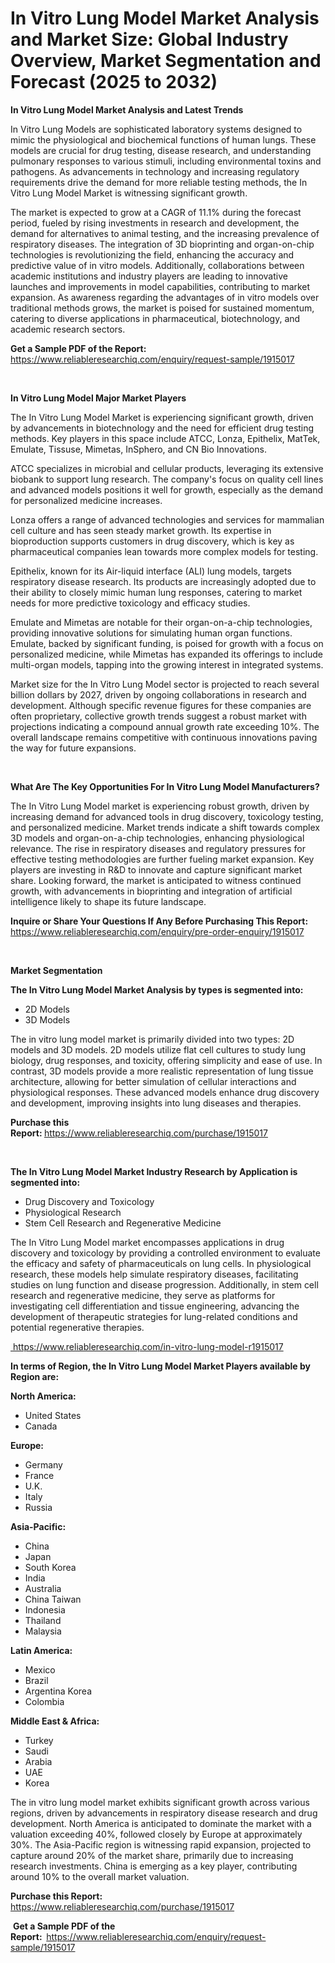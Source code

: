 <p><h1>In Vitro Lung Model Market Analysis and Market Size: Global Industry Overview, Market Segmentation and Forecast (2025 to 2032)</h1></p><p><strong>In Vitro Lung Model Market Analysis and Latest Trends</strong></p>
<p><p>In Vitro Lung Models are sophisticated laboratory systems designed to mimic the physiological and biochemical functions of human lungs. These models are crucial for drug testing, disease research, and understanding pulmonary responses to various stimuli, including environmental toxins and pathogens. As advancements in technology and increasing regulatory requirements drive the demand for more reliable testing methods, the In Vitro Lung Model Market is witnessing significant growth.</p><p>The market is expected to grow at a CAGR of 11.1% during the forecast period, fueled by rising investments in research and development, the demand for alternatives to animal testing, and the increasing prevalence of respiratory diseases. The integration of 3D bioprinting and organ-on-chip technologies is revolutionizing the field, enhancing the accuracy and predictive value of in vitro models. Additionally, collaborations between academic institutions and industry players are leading to innovative launches and improvements in model capabilities, contributing to market expansion. As awareness regarding the advantages of in vitro models over traditional methods grows, the market is poised for sustained momentum, catering to diverse applications in pharmaceutical, biotechnology, and academic research sectors.</p></p>
<p><strong>Get a Sample PDF of the Report:&nbsp;</strong> <a href="https://www.reliableresearchiq.com/enquiry/request-sample/1915017?utm_campaign=2291&utm_medium=2&utm_source=Github&utm_content=ia&utm_term=13042025&utm_id=in-vitro-lung-model">https://www.reliableresearchiq.com/enquiry/request-sample/1915017</a></p>
<p>&nbsp;</p>
<p><strong>In Vitro Lung Model Major Market Players</strong></p>
<p><p>The In Vitro Lung Model Market is experiencing significant growth, driven by advancements in biotechnology and the need for efficient drug testing methods. Key players in this space include ATCC, Lonza, Epithelix, MatTek, Emulate, Tissuse, Mimetas, InSphero, and CN Bio Innovations.</p><p>ATCC specializes in microbial and cellular products, leveraging its extensive biobank to support lung research. The company's focus on quality cell lines and advanced models positions it well for growth, especially as the demand for personalized medicine increases.</p><p>Lonza offers a range of advanced technologies and services for mammalian cell culture and has seen steady market growth. Its expertise in bioproduction supports customers in drug discovery, which is key as pharmaceutical companies lean towards more complex models for testing.</p><p>Epithelix, known for its Air-liquid interface (ALI) lung models, targets respiratory disease research. Its products are increasingly adopted due to their ability to closely mimic human lung responses, catering to market needs for more predictive toxicology and efficacy studies.</p><p>Emulate and Mimetas are notable for their organ-on-a-chip technologies, providing innovative solutions for simulating human organ functions. Emulate, backed by significant funding, is poised for growth with a focus on personalized medicine, while Mimetas has expanded its offerings to include multi-organ models, tapping into the growing interest in integrated systems.</p><p>Market size for the In Vitro Lung Model sector is projected to reach several billion dollars by 2027, driven by ongoing collaborations in research and development. Although specific revenue figures for these companies are often proprietary, collective growth trends suggest a robust market with projections indicating a compound annual growth rate exceeding 10%. The overall landscape remains competitive with continuous innovations paving the way for future expansions.</p></p>
<p>&nbsp;</p>
<p><strong>What Are The Key Opportunities For In Vitro Lung Model Manufacturers?</strong></p>
<p><p>The In Vitro Lung Model market is experiencing robust growth, driven by increasing demand for advanced tools in drug discovery, toxicology testing, and personalized medicine. Market trends indicate a shift towards complex 3D models and organ-on-a-chip technologies, enhancing physiological relevance. The rise in respiratory diseases and regulatory pressures for effective testing methodologies are further fueling market expansion. Key players are investing in R&D to innovate and capture significant market share. Looking forward, the market is anticipated to witness continued growth, with advancements in bioprinting and integration of artificial intelligence likely to shape its future landscape.</p></p>
<p><strong>Inquire or Share Your Questions If Any Before Purchasing This Report:</strong> <a href="https://www.reliableresearchiq.com/enquiry/pre-order-enquiry/1915017?utm_campaign=2291&utm_medium=2&utm_source=Github&utm_content=ia&utm_term=13042025&utm_id=in-vitro-lung-model">https://www.reliableresearchiq.com/enquiry/pre-order-enquiry/1915017</a></p>
<p>&nbsp;</p>
<p><strong>Market Segmentation</strong></p>
<p><strong>The In Vitro Lung Model Market Analysis by types is segmented into:</strong></p>
<p><ul><li>2D Models</li><li>3D Models</li></ul></p>
<p><p>The in vitro lung model market is primarily divided into two types: 2D models and 3D models. 2D models utilize flat cell cultures to study lung biology, drug responses, and toxicity, offering simplicity and ease of use. In contrast, 3D models provide a more realistic representation of lung tissue architecture, allowing for better simulation of cellular interactions and physiological responses. These advanced models enhance drug discovery and development, improving insights into lung diseases and therapies.</p></p>
<p><strong>Purchase this Report:&nbsp;</strong><a href="https://www.reliableresearchiq.com/purchase/1915017?utm_campaign=2291&utm_medium=2&utm_source=Github&utm_content=ia&utm_term=13042025&utm_id=in-vitro-lung-model">https://www.reliableresearchiq.com/purchase/1915017</a></p>
<p>&nbsp;</p>
<p><strong>The In Vitro Lung Model Market Industry Research by Application is segmented into:</strong></p>
<p><ul><li>Drug Discovery and Toxicology</li><li>Physiological Research</li><li>Stem Cell Research and Regenerative Medicine</li></ul></p>
<p><p>The In Vitro Lung Model market encompasses applications in drug discovery and toxicology by providing a controlled environment to evaluate the efficacy and safety of pharmaceuticals on lung cells. In physiological research, these models help simulate respiratory diseases, facilitating studies on lung function and disease progression. Additionally, in stem cell research and regenerative medicine, they serve as platforms for investigating cell differentiation and tissue engineering, advancing the development of therapeutic strategies for lung-related conditions and potential regenerative therapies.</p></p>
<p><a href="https://www.reliableresearchiq.com/in-vitro-lung-model-r1915017?utm_campaign=2291&utm_medium=2&utm_source=Github&utm_content=ia&utm_term=13042025&utm_id=in-vitro-lung-model">&nbsp;https://www.reliableresearchiq.com/in-vitro-lung-model-r1915017</a></p>
<p><strong>In terms of Region, the In Vitro Lung Model Market Players available by Region are:</strong></p>
<p>
    <p> <strong> North America: </strong>
        <ul>
            <li>United States</li>
            <li>Canada</li>
        </ul>
        </p> 
    <p> <strong> Europe: </strong>
        <ul>
            <li>Germany</li>
            <li>France</li>
            <li>U.K.</li>
            <li>Italy</li>
            <li>Russia</li>
        </ul>
        </p> 
    <p> <strong> Asia-Pacific: </strong>
        <ul>
            <li>China</li>
            <li>Japan</li>
            <li>South Korea</li>
            <li>India</li>
            <li>Australia</li>
            <li>China Taiwan</li>
            <li>Indonesia</li>
            <li>Thailand</li>
            <li>Malaysia</li>
        </ul>
        </p> 
    <p> <strong> Latin America: </strong>
        <ul>
            <li>Mexico</li>
            <li>Brazil</li>
            <li>Argentina Korea</li>
            <li>Colombia</li>
        </ul>
        </p> 
    <p> <strong> Middle East & Africa: </strong>
        <ul>
            <li>Turkey</li>
            <li>Saudi</li>
            <li>Arabia</li>
            <li>UAE</li>
            <li>Korea</li>
        </ul>
    </p>
    </p>
<p><p>The in vitro lung model market exhibits significant growth across various regions, driven by advancements in respiratory disease research and drug development. North America is anticipated to dominate the market with a valuation exceeding 40%, followed closely by Europe at approximately 30%. The Asia-Pacific region is witnessing rapid expansion, projected to capture around 20% of the market share, primarily due to increasing research investments. China is emerging as a key player, contributing around 10% to the overall market valuation.</p></p>
<p><strong>Purchase this Report: </strong><a href="https://www.reliableresearchiq.com/purchase/1915017?utm_campaign=2291&utm_medium=2&utm_source=Github&utm_content=ia&utm_term=13042025&utm_id=in-vitro-lung-model">https://www.reliableresearchiq.com/purchase/1915017</a></p>
<p>&nbsp;<strong>Get a Sample PDF of the Report:&nbsp;&nbsp;</strong><a href="https://www.reliableresearchiq.com/enquiry/request-sample/1915017?utm_campaign=2291&utm_medium=2&utm_source=Github&utm_content=ia&utm_term=13042025&utm_id=in-vitro-lung-model">https://www.reliableresearchiq.com/enquiry/request-sample/1915017</a></p>
<p><strong></strong></p>
<p><p></p><p></p><p></p></p>
